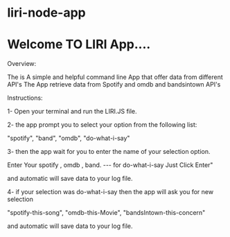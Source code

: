 # liri-node-app

# Welcome TO LIRI App....

 Overview:
 
The is A simple and helpful command line App that offer data from different API's 
The App retrieve data from Spotify and omdb and bandsintown API's

Instructions:

1- Open your terminal and run the LIRI.JS file.

2- the app prompt you to select your option from the following list:

"spotify", "band", "omdb", "do-what-i-say"


3- then the app wait for you to enter the name of your selection option.

Enter Your spotify , omdb , band. ---  for do-what-i-say Just Click Enter"

and automatic will save data to your log file.

4- if your selection was do-what-i-say then the app will ask you for new selection

"spotify-this-song", "omdb-this-Movie", "bandsIntown-this-concern"

and automatic will save data to your log file.

